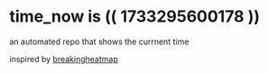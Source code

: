 # time_now is (( 1733295600178 ))

an automated repo that shows the currnent time

inspired by [breakingheatmap](https://github.com/breakingheatmap/breakingheatmap)